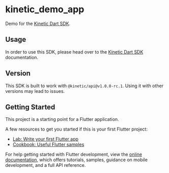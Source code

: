 # kinetic_demo_app

Demo for the [Kinetic Dart SDK](https://github.com/kin-labs/kinetic-dart).

## Usage

In order to use this SDK, please head over to the [Kinetic Dart SDK](https://kinetic.kin.org/docs/sdk/dart) documentation.

## Version

This SDK is built to work with `@kinetic/api@v1.0.0-rc.1`. Using it with other versions may lead to issues.


## Getting Started

This project is a starting point for a Flutter application.

A few resources to get you started if this is your first Flutter project:

- [Lab: Write your first Flutter app](https://docs.flutter.dev/get-started/codelab)
- [Cookbook: Useful Flutter samples](https://docs.flutter.dev/cookbook)

For help getting started with Flutter development, view the
[online documentation](https://docs.flutter.dev/), which offers tutorials,
samples, guidance on mobile development, and a full API reference.
